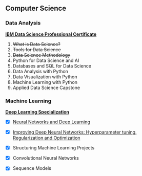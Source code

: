 ## Computer Science
### Data Analysis

[**IBM Data Science Professional Certificate**](https://www.coursera.org/professional-certificates/ibm-data-science)

1. ~~What is Data Science?~~
2. ~~Tools for Data Science~~
3. ~~Data Science Methodology~~
4. Python for Data Science and AI
5. Databases and SQL for Data Science
6. Data Analysis with Python
7. Data Visualization with Python
8. Machine Learning with Python
9. Applied Data Science Capstone

### Machine Learning
[**Deep Learning Specialization**](https://www.coursera.org/specializations/deep-learning)

- [x] [Neural Networks and Deep Learning](https://www.coursera.org/learn/neural-networks-deep-learning)
- [x] [Improving Deep Neural Networks: Hyperparameter tuning, Regularization and Optimization](https://www.coursera.org/learn/deep-neural-network)
- [x] Structuring Machine Learning Projects
- [x] Convolutional Neural Networks
- [x] Sequence Models


